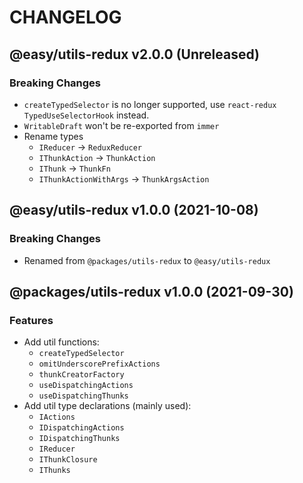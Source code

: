 # CHANGELOG
## @easy/utils-redux v2.0.0 (Unreleased)
### Breaking Changes

- `createTypedSelector` is no longer supported, use `react-redux` `TypedUseSelectorHook` instead.
- `WritableDraft` won't be re-exported from `immer`
- Rename types
  - `IReducer`              -> `ReduxReducer`
  - `IThunkAction`          -> `ThunkAction`
  - `IThunk`                -> `ThunkFn`
  - `IThunkActionWithArgs`  -> `ThunkArgsAction`

## @easy/utils-redux v1.0.0 (2021-10-08)
### Breaking Changes

- Renamed from `@packages/utils-redux` to `@easy/utils-redux`

## @packages/utils-redux v1.0.0 (2021-09-30)
### Features

- Add util functions:
  - `createTypedSelector`
  - `omitUnderscorePrefixActions`
  - `thunkCreatorFactory`
  - `useDispatchingActions`
  - `useDispatchingThunks`
- Add util type declarations (mainly used):
  - `IActions`
  - `IDispatchingActions`
  - `IDispatchingThunks`
  - `IReducer`
  - `IThunkClosure`
  - `IThunks`
